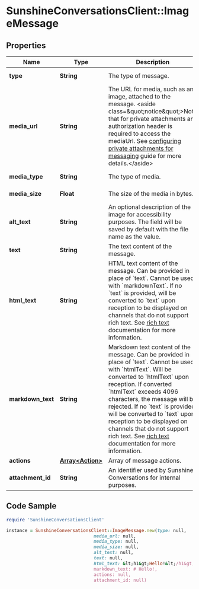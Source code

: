# SunshineConversationsClient::ImageMessage

## Properties

Name | Type | Description | Notes
------------ | ------------- | ------------- | -------------
**type** | **String** | The type of message. | [default to &#39;image&#39;]
**media_url** | **String** | The URL for media, such as an image, attached to the message. &lt;aside class&#x3D;\&quot;notice\&quot;&gt;Note that for private attachments an authorization header is required to access the mediaUrl. See [configuring private attachments for messaging](https://developer.zendesk.com/documentation/zendesk-web-widget-sdks/messaging_private_attachments/) guide for more details.&lt;/aside&gt;  | 
**media_type** | **String** | The type of media. | [optional] [readonly] 
**media_size** | **Float** | The size of the media in bytes. | [optional] [readonly] 
**alt_text** | **String** | An optional description of the image for accessibility purposes. The field will be saved by default with the file name as the value. | [optional] 
**text** | **String** | The text content of the message. | [optional] 
**html_text** | **String** | HTML text content of the message. Can be provided in place of &#x60;text&#x60;. Cannot be used with &#x60;markdownText&#x60;. If no &#x60;text&#x60; is provided, will be converted to &#x60;text&#x60; upon reception to be displayed on channels that do not support rich text. See [rich text](https://docs.smooch.io/guide/structured-messages/rich-text) documentation for more information. | [optional] 
**markdown_text** | **String** | Markdown text content of the message. Can be provided in place of &#x60;text&#x60;. Cannot be used with &#x60;htmlText&#x60;. Will be converted to &#x60;htmlText&#x60; upon reception. If converted &#x60;htmlText&#x60; exceeds 4096 characters, the message will be rejected. If no &#x60;text&#x60; is provided, will be converted to &#x60;text&#x60; upon reception to be displayed on channels that do not support rich text. See [rich text](https://docs.smooch.io/guide/structured-messages/rich-text) documentation for more information. | [optional] 
**actions** | [**Array&lt;Action&gt;**](Action.md) | Array of message actions. | [optional] 
**attachment_id** | **String** | An identifier used by Sunshine Conversations for internal purposes. | [optional] 

## Code Sample

```ruby
require 'SunshineConversationsClient'

instance = SunshineConversationsClient::ImageMessage.new(type: null,
                                 media_url: null,
                                 media_type: null,
                                 media_size: null,
                                 alt_text: null,
                                 text: null,
                                 html_text: &lt;h1&gt;Hello!&lt;/h1&gt;,
                                 markdown_text: # Hello!,
                                 actions: null,
                                 attachment_id: null)
```


